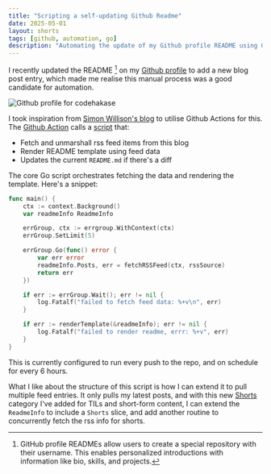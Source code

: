 ```yaml
---
title: "Scripting a self-updating Github Readme"
date: 2025-05-01
layout: shorts
tags: [github, automation, go]
description: "Automating the update of my Github profile README using Go and Github Actions to fetch blog posts and render a template."
---
```


I recently updated the README [^1] on my [Github profile](https://github.com/codehakase/codehakase) to add a new blog post entry, which made me realise this manual process was a good candidate for automation.

![Github profile for codehakase](/images/shorts/self-updating-readme/github-readme.png)

I took inspiration from [Simon Willison's blog](https://simonwillison.net/2020/Jul/10/self-updating-profile-readme/) to utilise Github Actions for this. The [Github Action](https://github.com/codehakase/codehakase/blob/master/.github/workflows/push.yml) calls a [script](https://github.com/codehakase/codehakase/tree/master/up) that:

* Fetch and unmarshall rss feed items from this blog
* Render README template using feed data
* Updates the current `README.md` if there's a diff

The core Go script orchestrates fetching the data and rendering the template. Here's a snippet:
```go
func main() {
	ctx := context.Background()
	var readmeInfo ReadmeInfo

	errGroup, ctx := errgroup.WithContext(ctx)
	errGroup.SetLimit(5)

	errGroup.Go(func() error {
		var err error
		readmeInfo.Posts, err = fetchRSSFeed(ctx, rssSource)
		return err
	})

	if err := errGroup.Wait(); err != nil {
		log.Fatalf("failed to fetch feed data: %+v\n", err)
	}

	if err := renderTemplate(&readmeInfo); err != nil {
		log.Fatalf("failed to render readme, errr: %+v", err)
	}
}
```

This is currently configured to run every push to the repo, and on schedule for every 6 hours.

What I like about the structure of this script is how I can extend it to pull multiple feed entries. It only pulls my latest posts, and with this new [Shorts](/shorts) category I've added for TILs and short-form content, I can extend the `ReadmeInfo` to include a `Shorts` slice, and add another routine to concurrently fetch the rss info for shorts.

[^1]: GitHub profile READMEs allow users to create a special repository with their username. This enables personalized introductions with information like bio, skills, and projects.

